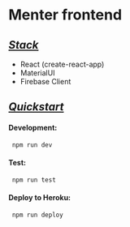 # Menter frontend
## <u>_Stack_</u>
- React (create-react-app)
- MaterialUI
- Firebase Client

## <u>_Quickstart_</u>

#### <b>Development:</b>
```
 npm run dev
```
#### <b>Test:</b>
```
 npm run test
```
#### <b>Deploy to Heroku:</b>
```
 npm run deploy
```